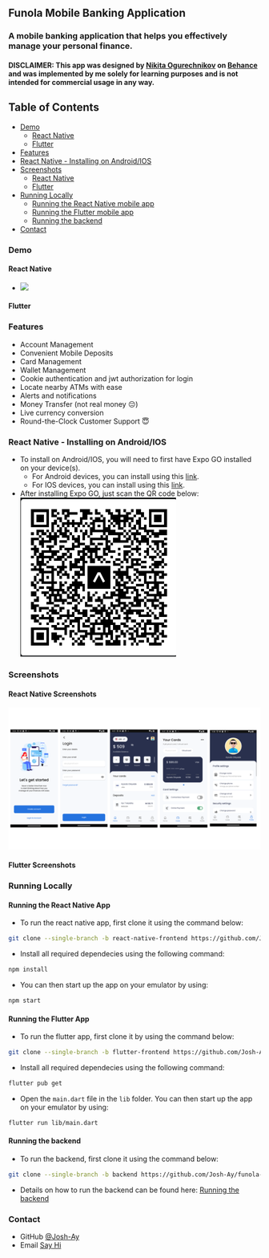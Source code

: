 ## Funola Mobile Banking Application

### A mobile banking application that helps you effectively manage your personal finance.

#### DISCLAIMER: This app was designed by [Nikita Ogurechnikov](https://www.behance.net/candier) on [Behance](https://www.behance.net/gallery/92747605/Mobile-bank-app) and was implemented by me solely for learning purposes and is not intended for commercial usage in any way.



## Table of Contents
- [Demo](#demo)
    - [React Native](#react-native)
    - [Flutter](#flutter)
- [Features](#features)
- [React Native - Installing on Android/IOS](#react-native---installing-on-androidios)
- [Screenshots](#screenshots)
    - [React Native](#react-native-screenshots)
    - [Flutter](#flutter-screenshots)
- [Running Locally](#running-locally)
    - [Running the React Native mobile app](#running-the-react-native-app)
    - [Running the Flutter mobile app](#running-the-flutter-app)
    - [Running the backend](#running-the-backend)
- [Contact](#contact)

### Demo
#### React Native
- ![](./assets/demos/react-native-demo.gif)
#### Flutter

### Features
- Account Management
- Convenient Mobile Deposits
- Card Management
- Wallet Management
- Cookie authentication and jwt authorization for login
- Locate nearby ATMs with ease
- Alerts and notifications
- Money Transfer (not real money 😔)
- Live currency conversion
- Round-the-Clock Customer Support 😇

### React Native - Installing on Android/IOS
- To install on Android/IOS, you will need to first have Expo GO installed on your device(s).
    - For Android devices, you can install using this [link](https://play.google.com/store/apps/details?id=host.exp.exponent&hl=en&gl=US).
    - For IOS devices, you can install using this [link](https://apps.apple.com/us/app/expo-go/id982107779).
- After installing Expo GO, just scan the QR code below:
![](./assets/images/react-native/funola-qr-cross.png)

### Screenshots
#### React Native Screenshots
![](./assets//images/react-native/screenshot-main.png)

#### Flutter Screenshots

### Running Locally

#### Running the React Native App
- To run the react native app, first clone it using the command below:
```bash
git clone --single-branch -b react-native-frontend https://github.com/Josh-Ay/funola-bank-app.git
```
- Install all required dependecies using the following command:
```bash
npm install
```
- You can then start up the app on your emulator by using:
```bash
npm start
```

#### Running the Flutter App
- To run the flutter app, first clone it by using the command below:
```bash
git clone --single-branch -b flutter-frontend https://github.com/Josh-Ay/funola-bank-app.git
```
- Install all required dependecies using the following command:
```bash
flutter pub get
```
- Open the `main.dart` file in the `lib` folder. You can then start up the app on your emulator by using:
```bash
flutter run lib/main.dart
```

#### Running the backend
- To run the backend, first clone it using the command below:
```bash
git clone --single-branch -b backend https://github.com/Josh-Ay/funola-bank-app.git
```
- Details on how to run the backend can be found here: <a href='https://github.com/Josh-Ay/funola-bank-app/tree/backend' target='_blank' rel='noreferrer noopener'>Running the backend</a>

### Contact
- GitHub [@Josh-Ay](https://github.com/Josh-Ay)
- Email [Say Hi](mailto:ayo.oloyede16@gmail.com)